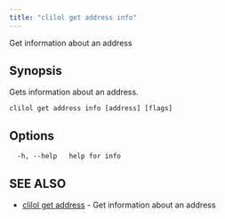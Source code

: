 ```yaml
---
title: "clilol get address info"
---
```


Get information about an address

## Synopsis

Gets information about an address.

```
clilol get address info [address] [flags]
```

## Options

```
  -h, --help   help for info
```

## SEE ALSO

* [clilol get address](clilol_get_address.md)	 - Get information about an address
